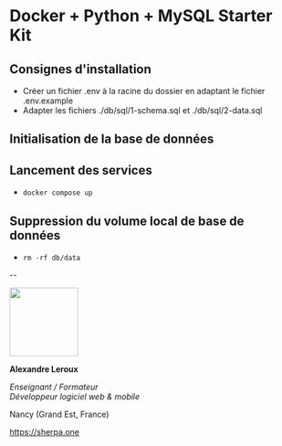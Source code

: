 # Docker + Python + MySQL Starter Kit

## Consignes d'installation

- Créer un fichier .env à la racine du dossier en adaptant le fichier .env.example
- Adapter les fichiers ./db/sql/1-schema.sql et ./db/sql/2-data.sql

## Initialisation de la base de données

## Lancement des services
- `docker compose up`

## Suppression du volume local de base de données
- `rm -rf db/data`

--

<img src="https://sherpa.one/images/sherpa-logotype.png" width="120px">

__Alexandre Leroux__

_Enseignant / Formateur_<br>
_Développeur logiciel web & mobile_

Nancy (Grand Est, France)

https://sherpa.one
